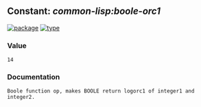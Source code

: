 ## Constant: ***common-lisp:boole-orc1***
[![package](https://img.shields.io/badge/Package-COMMON--LISP-5f9ea0.svg?style=social&colorA=999999)](../) [![type](https://img.shields.io/badge/Type-Constant-5f9ea0.svg?style=social&colorA=999999)](../#constant) 
### Value
```
14
```
### Documentation
```
Boole function op, makes BOOLE return logorc1 of integer1 and integer2.
```
